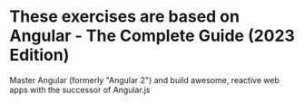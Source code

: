 # These exercises are based on Angular - The Complete Guide (2023 Edition)
Master Angular (formerly "Angular 2") and build awesome, reactive web apps with the successor of Angular.js
